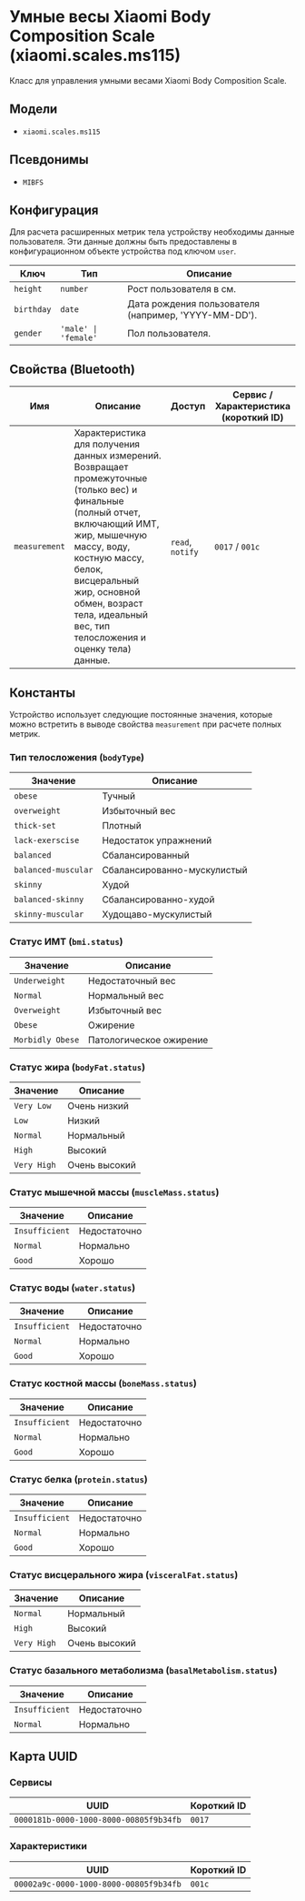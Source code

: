 # Умные весы Xiaomi Body Composition Scale (xiaomi.scales.ms115)

Класс для управления умными весами Xiaomi Body Composition Scale.

## Модели

- `xiaomi.scales.ms115`

## Псевдонимы

- `MIBFS`

## Конфигурация

Для расчета расширенных метрик тела устройству необходимы данные пользователя. Эти данные должны быть предоставлены в конфигурационном объекте устройства под ключом `user`.

| Ключ     | Тип                   | Описание                                      |
|----------|-----------------------|-----------------------------------------------|
| `height`   | `number`              | Рост пользователя в см.                       |
| `birthday` | `date`                | Дата рождения пользователя (например, 'YYYY-MM-DD'). |
| `gender`   | `'male' \| 'female'` | Пол пользователя.                             |

## Свойства (Bluetooth)

| Имя           | Описание                                                                                                | Доступ           | Сервис / Характеристика (короткий ID) |
|---------------|---------------------------------------------------------------------------------------------------------|------------------|-------------------------------------|
| `measurement` | Характеристика для получения данных измерений. Возвращает промежуточные (только вес) и финальные (полный отчет, включающий ИМТ, жир, мышечную массу, воду, костную массу, белок, висцеральный жир, основной обмен, возраст тела, идеальный вес, тип телосложения и оценку тела) данные. | `read`, `notify` | `0017` / `001c`                     |

## Константы

Устройство использует следующие постоянные значения, которые можно встретить в выводе свойства `measurement` при расчете полных метрик.

### Тип телосложения (`bodyType`)

| Значение            | Описание                    |
|---------------------|-----------------------------|
| `obese`             | Тучный                      |
| `overweight`        | Избыточный вес              |
| `thick-set`         | Плотный                     |
| `lack-exerscise`    | Недостаток упражнений       |
| `balanced`          | Сбалансированный            |
| `balanced-muscular` | Сбалансированно-мускулистый |
| `skinny`            | Худой                       |
| `balanced-skinny`   | Сбалансированно-худой       |
| `skinny-muscular`   | Худощаво-мускулистый        |

### Статус ИМТ (`bmi.status`)

| Значение        | Описание                 |
|-----------------|--------------------------|
| `Underweight`   | Недостаточный вес        |
| `Normal`        | Нормальный вес           |
| `Overweight`    | Избыточный вес           |
| `Obese`         | Ожирение                 |
| `Morbidly Obese`| Патологическое ожирение |

### Статус жира (`bodyFat.status`)

| Значение    | Описание             |
|-------------|----------------------|
| `Very Low`  | Очень низкий         |
| `Low`       | Низкий               |
| `Normal`    | Нормальный           |
| `High`      | Высокий              |
| `Very High` | Очень высокий        |

### Статус мышечной массы (`muscleMass.status`)

| Значение       | Описание         |
|----------------|------------------|
| `Insufficient` | Недостаточно     |
| `Normal`       | Нормально        |
| `Good`         | Хорошо           |

### Статус воды (`water.status`)

| Значение       | Описание         |
|----------------|------------------|
| `Insufficient` | Недостаточно     |
| `Normal`       | Нормально        |
| `Good`         | Хорошо           |

### Статус костной массы (`boneMass.status`)

| Значение       | Описание         |
|----------------|------------------|
| `Insufficient` | Недостаточно     |
| `Normal`       | Нормально        |
| `Good`         | Хорошо           |

### Статус белка (`protein.status`)

| Значение       | Описание         |
|----------------|------------------|
| `Insufficient` | Недостаточно     |
| `Normal`       | Нормально        |
| `Good`         | Хорошо           |

### Статус висцерального жира (`visceralFat.status`)

| Значение    | Описание      |
|-------------|---------------|
| `Normal`    | Нормальный    |
| `High`      | Высокий       |
| `Very High` | Очень высокий |

### Статус базального метаболизма (`basalMetabolism.status`)

| Значение       | Описание         |
|----------------|------------------|
| `Insufficient` | Недостаточно     |
| `Normal`       | Нормально        |

## Карта UUID

### Сервисы

| UUID                                   | Короткий ID |
|----------------------------------------|-------------|
| `0000181b-0000-1000-8000-00805f9b34fb` | `0017`      |

### Характеристики

| UUID                                   | Короткий ID |
|----------------------------------------|-------------|
| `00002a9c-0000-1000-8000-00805f9b34fb` | `001c`      |
